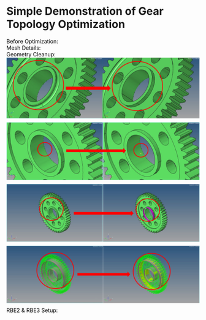# Simple Demonstration of Gear Topology Optimization
<span style="color:black"> Before Optimization:<br>
<span style="color:black"> Mesh Details:<br>
<span style="color:black"> Geometry Cleanup:<br>
  <img src="https://github.com/shibojia98/Portfolio/blob/main/Altair_Intern_Samples/Gearbox_Sample/Gear_Topo_GC_1.png" alt="Image 1" style="display: block; margin-bottom: 10px;">
  <img src="https://github.com/shibojia98/Portfolio/blob/main/Altair_Intern_Samples/Gearbox_Sample/Gear_Topo_GC_2.png" alt="Image 2" style="display: block; margin-bottom: 10px;">
  <img src="https://github.com/shibojia98/Portfolio/blob/main/Altair_Intern_Samples/Gearbox_Sample/Gear_Topo_GC_3.png" alt="Image 3" style="display: block; margin-bottom: 10px;">
  <img src="https://github.com/shibojia98/Portfolio/blob/main/Altair_Intern_Samples/Gearbox_Sample/Gear_Topo_GC_4.png" alt="Image 4" style="display: block; margin-bottom: 10px;">
<span style="color:black"> RBE2 & RBE3 Setup:<br>
